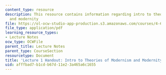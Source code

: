 ```yaml
---
content_type: resource
description: This resource contains information regarding intro to theories of modernism
  and modernity
file: https://ol-ocw-studio-app-production.s3.amazonaws.com/courses/4-602-modern-art-and-mass-culture-spring-2012/afffbad7b1cdb67d11e23a465a6c1655_MIT4_602S12_lec01.pdf
file_type: application/pdf
learning_resource_types:
- Lecture Notes
ocw_type: OCWFile
parent_title: Lecture Notes
parent_type: CourseSection
resourcetype: Document
title: 'Lecture 1 Handout: Intro to Theories of Modernism and Modernity'
uid: afffbad7-b1cd-b67d-11e2-3a465a6c1655
---
```

